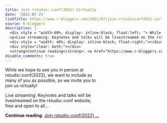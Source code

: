 ```yaml
---
title: Join rstudio::conf(2022) Virtually
date: '2022-07-21'
linkTitle: https://www.r-bloggers.com/2022/07/join-rstudioconf2022-virtually/
source: R-bloggers
description: |-
  <div style = "width:60%; display: inline-block; float:left; "> While we hope to see you in person at rstudio::conf(2022), we want to include as many of you as possible, so we invite you to join us virtually!</p>
  <p>Live streaming: Keynotes and talks will be livestreamed on the rstudio::conf website, free and open to all...</p></div>
  <div style = "width: 40%; display: inline-block; float:right;"></div>
  <div style="clear: both;"></div>
  <strong>Continue reading</strong>: <a href="https://www.r-bloggers.com/2022/07/join-rstudioconf2022-virtually/">Join rstudio::conf(2022) ...
disable_comments: true
---
```

<div style = "width:60%; display: inline-block; float:left; "> While we hope to see you in person at rstudio::conf(2022), we want to include as many of you as possible, so we invite you to join us virtually!</p>
<p>Live streaming: Keynotes and talks will be livestreamed on the rstudio::conf website, free and open to all...</p></div>
<div style = "width: 40%; display: inline-block; float:right;"></div>
<div style="clear: both;"></div>
<strong>Continue reading</strong>: <a href="https://www.r-bloggers.com/2022/07/join-rstudioconf2022-virtually/">Join rstudio::conf(2022) ...